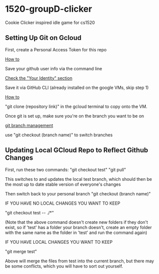 # 1520-groupD-clicker
Cookie Clicker inspired idle game for cs1520

## Setting Up Git on Gcloud

First, create a Personal Access Token for this repo

[How to](https://docs.github.com/en/authentication/keeping-your-account-and-data-secure/creating-a-personal-access-token)

Save your github user info via the command line

[Check the "Your Identity" section](https://git-scm.com/book/en/v2/Getting-Started-First-Time-Git-Setup)

Save it via GitHub CLI (already installed on the google VMs, skip step 1)

[How to](https://docs.github.com/en/get-started/getting-started-with-git/caching-your-github-credentials-in-git)

"git clone (repository link)" in the gcloud terminal to copy onto the VM.

Once git is set up, make sure you're on the branch you want to be on

[git branch management](https://stackoverflow.com/questions/42820840/how-to-push-changes-to-branch)

use "git checkout (branch name)" to switch branches

## Updating Local GCloud Repo to Reflect Github Changes
First, run these two commands:
"git checkout test"
"git pull"

This switches to and updates the local test branch, which should then be the most up to date stable version of everyone's changes

Then switch back to your personal branch
"git checkout (branch name)"

IF YOU HAVE NO LOCAL CHANGES YOU WANT TO KEEP

"git checkout test -- ./*"  

(Note that the above command doesn't create new folders if they don't exist, so if 'test' has a folder your branch doesn't, create an empty folder with the same name as the folder in 'test' and run the command again)

IF YOU HAVE LOCAL CHANGES YOU WANT TO KEEP

"git merge test"

Above will merge the files from test into the current branch, but there may be some conflicts, which you will have to sort out yourself.

